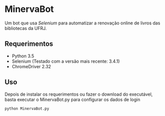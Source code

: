 # MinervaBot
Um bot que usa *Selenium* para automatizar a renovação online de livros das bibliotecas da UFRJ.

## Requerimentos
* Python 3.5
* Selenium (Testado com a versão mais recente: 3.4.1)
* ChromeDriver 2.32

## Uso

Depois de instalar os requerimentos ou fazer o download do executável, basta executar o MinervaBot.py para configurar os dados de login

    python MinervaBot.py
